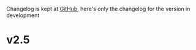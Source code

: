 Changelog is kept at [GitHub](https://github.com/Dronehub/minijson/releases),
here's only the changelog for the version in development

# v2.5
